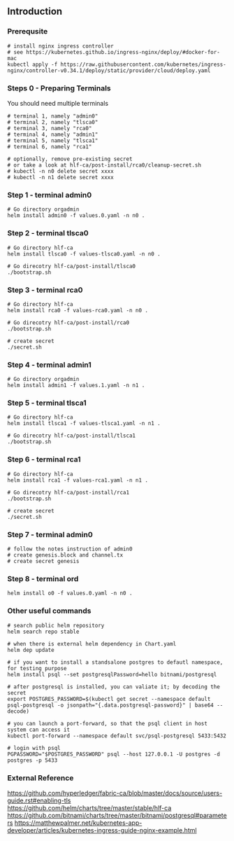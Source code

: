 ## Introduction

### Prerequsite
```shell script
# install nginx ingress controller
# see https://kubernetes.github.io/ingress-nginx/deploy/#docker-for-mac
kubectl apply -f https://raw.githubusercontent.com/kubernetes/ingress-nginx/controller-v0.34.1/deploy/static/provider/cloud/deploy.yaml
```

### Steps 0 - Preparing Terminals
You should need multiple terminals
```shell script
# terminal 1, namely "admin0"
# terminal 2, namely "tlsca0"
# terminal 3, namely "rca0"
# terminal 4, namely "admin1"
# terminal 5, namely "tlsca1"
# terminal 6, namely "rca1"

# optionally, remove pre-existing secret
# or take a look at hlf-ca/post-install/rca0/cleanup-secret.sh
# kubectl -n n0 delete secret xxxx
# kubectl -n n1 delete secret xxxx
```

### Step 1 - terminal admin0
```shell script
# Go directory orgadmin
helm install admin0 -f values.0.yaml -n n0 .
```

### Step 2 - terminal tlsca0
```shell script
# Go directory hlf-ca
helm install tlsca0 -f values-tlsca0.yaml -n n0 .

# Go direcotry hlf-ca/post-install/tlsca0
./bootstrap.sh
```

### Step 3 - terminal rca0
```shell script
# Go directory hlf-ca
helm install rca0 -f values-rca0.yaml -n n0 .

# Go direcotry hlf-ca/post-install/rca0
./bootstrap.sh

# create secret
./secret.sh
```

### Step 4 - terminal admin1
```shell script
# Go directory orgadmin
helm install admin1 -f values.1.yaml -n n1 .
```

### Step 5 - terminal tlsca1
```shell script
# Go directory hlf-ca
helm install tlsca1 -f values-tlsca1.yaml -n n1 .

# Go direcotry hlf-ca/post-install/tlsca1
./bootstrap.sh
```

### Step 6 - terminal rca1
```shell script
# Go directory hlf-ca
helm install rca1 -f values-rca1.yaml -n n1 .

# Go direcotry hlf-ca/post-install/rca1
./bootstrap.sh

# create secret
./secret.sh
```

### Step 7 - terminal admin0
```shell script
# follow the notes instruction of admin0
# create genesis.block and channel.tx
# create secret genesis
```

### Step 8 - terminal ord
```shell script
helm install o0 -f values.0.yaml -n n0 .
```

### Other useful commands
```shell script
# search public helm repository
helm search repo stable

# when there is external helm dependency in Chart.yaml
helm dep update

# if you want to install a standsalone postgres to defautl namespace, for testing purpose
helm install psql --set postgresqlPassword=hello bitnami/postgresql

# after postgresql is installed, you can valiate it; by decoding the secret
export POSTGRES_PASSWORD=$(kubectl get secret --namespace default psql-postgresql -o jsonpath="{.data.postgresql-password}" | base64 --decode)

# you can launch a port-forward, so that the psql client in host system can access it
kubectl port-forward --namespace default svc/psql-postgresql 5433:5432

# login with psql
PGPASSWORD="$POSTGRES_PASSWORD" psql --host 127.0.0.1 -U postgres -d postgres -p 5433
```

### External Reference
https://github.com/hyperledger/fabric-ca/blob/master/docs/source/users-guide.rst#enabling-tls
https://github.com/helm/charts/tree/master/stable/hlf-ca
https://github.com/bitnami/charts/tree/master/bitnami/postgresql#parameters
https://matthewpalmer.net/kubernetes-app-developer/articles/kubernetes-ingress-guide-nginx-example.html
